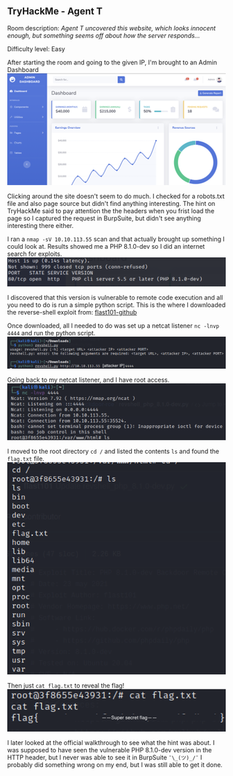 ## TryHackMe - Agent T

Room description: 
_Agent T uncovered this website, which looks innocent enough, but something seems off about how the server responds..._

Difficulty level: Easy

After starting the room and going to the given IP, I'm brought to an Admin Dashboard
![webpage.png](images/webpage.png)

Clicking around the site doesn't seem to do much. I checked for a robots.txt file and also page source but didn't find anything interesting. The hint on TryHackMe said to pay attention the the headers when you frist load the page so I captured the request in BurpSuite, but didn't see anything interesting there either.

I ran a `nmap -sV 10.10.113.55` scan and that actually brought up something I could look at. Results showed me a PHP 8.1.0-dev so I did an internet search for exploits. 
![images/nmap-scan.png](images/nmap-scan.png)

I discovered that this version is vulnerable to remote code execution and all you need to do is run a simple python script. This is the where I downloaded the reverse-shell exploit from: [flast101-github](https://github.com/flast101/php-8.1.0-dev-backdoor-rce)

Once downloaded, all I needed to do was set up a netcat listener `nc -lnvp 4444` and run the python script.
![images/revshell.png](images/revshell.png)

Going back to my netcat listener, and I have root access.
![images/nc-listener.png](images/nc-listener.png)


I moved to the root directory `cd /` and listed the contents `ls` and found the `flag.txt` file.
![images/root-ls.png](images/root-ls.png)


Then just `cat flag.txt` to reveal the flag!
![images/root-flag.png](images/root-flag.png)

I later looked at the official walkthrough to see what the hint was about. I was supposed to have seen the vulnerable PHP 8.1.0-dev version in the HTTP header, but I never was able to see it in BurpSuite  ` ¯\_(ツ)_/¯ ` I probably did something wrong on my end, but I was still able to get it done.
